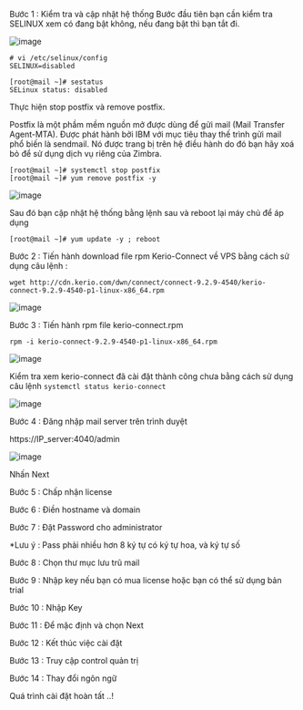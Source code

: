 Bước 1 : Kiểm tra và cập nhật hệ thống
Bước đầu tiên bạn cần kiểm tra SELINUX xem có đang bật không, nếu đang bật thì bạn tắt đi.

![image](https://user-images.githubusercontent.com/97047640/173772917-efb3bc0a-9c22-4f03-bfcf-0aaf3055335e.png)

```
# vi /etc/selinux/config
SELINUX=disabled
```
```
[root@mail ~]# sestatus
SELinux status: disabled
```

Thực hiện stop postfix và remove postfix.

Postfix là một phầm mềm nguồn mở được dùng để gửi mail (Mail Transfer Agent-MTA). Được phát hành bởi IBM với mục tiêu thay thế trình gửi mail phổ biến là sendmail. Nó được trang bị trên hệ điều hành do đó bạn hãy xoá bỏ để sử dụng dịch vụ riêng của Zimbra.

```
[root@mail ~]# systemctl stop postfix
[root@mail ~]# yum remove postfix -y
```
![image](https://user-images.githubusercontent.com/97047640/173773176-ad9e4e54-a96c-4ce3-b2c0-a149961c6901.png)

Sau đó bạn cập nhật hệ thống bằng lệnh sau và reboot lại máy chủ để áp dụng

`[root@mail ~]# yum update -y ; reboot`

Bước 2 : Tiến hành download file rpm Kerio-Connect về VPS bằng cách sử dụng câu lệnh :

```
wget http://cdn.kerio.com/dwn/connect/connect-9.2.9-4540/kerio-connect-9.2.9-4540-p1-linux-x86_64.rpm
```

![image](https://user-images.githubusercontent.com/97047640/175810134-2b673d65-bfea-4777-b9b9-f44bb3926bab.png)

Bước 3 : Tiến hành rpm file kerio-connect.rpm

```
rpm -i kerio-connect-9.2.9-4540-p1-linux-x86_64.rpm
```

![image](https://user-images.githubusercontent.com/97047640/175810168-89967761-f8f2-4354-a70f-41e3edfeea2c.png)

Kiểm tra xem kerio-connect đã cài đặt thành công chưa bằng cách sử dụng câu lệnh `systemctl status kerio-connect`

![image](https://user-images.githubusercontent.com/97047640/175810224-9427bba1-d08c-4876-b936-555a9e65626d.png)

Bước 4 : Đăng nhập mail server trên trình duyệt 

https://IP_server:4040/admin

![image](https://user-images.githubusercontent.com/97047640/175810812-11c742d4-d609-42c3-b469-9f2d146d63c9.png)

Nhấn Next

Bước 5 : Chấp nhận license

Bước 6 : Điền hostname và domain

Bước 7 : Đặt Password cho administrator

*Lưu ý : Pass phải nhiều hơn 8 ký tự có ký tự hoa, và ký tự số 

Bước 8 : Chọn thư mục lưu trũ mail

Bước 9 : Nhập key nếu bạn có mua license hoặc bạn có thể sử dụng bản trial

Bước 10 : Nhập Key

Bước 11 : Để mặc định và chọn Next 

Bước 12 : Kết thúc việc cài đặt 

Bước 13 : Truy cập control quản trị 

Bước 14 : Thay đổi ngôn ngữ 

Quá trình cài đặt hoàn tất ..! 
